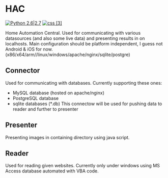 # HAC
[![Python 2.6|2.7](https://img.shields.io/badge/python-2.6|2.7-yellow.svg)](https://www.python.org/)
[![css [3]](https://img.shields.io/badge/css-%5B3%5D-yellow.svg)](http://www.css3.com/)


Home Automation Central.
Used for communicating with various datasources (and also some live data) and presenting results in on localhosts.
Main configuration should be platform independent, I guess not Android & iOS for now.
(x86/x64/arm//linux/windows/apache/nginx/sqlite/postgre)

## Connector
Used for communicating with databases. Currently supporting these ones:
- MySQL database (hosted on apache/nginx)
- PostgreSQL database
- sqlite databases (*.db)
This connectow will be used for pushing data to reader and further to presenter

## Presenter
Presenting images in containing directory using java script.

## Reader
Used for reading given websites.
Currently only under windows using MS Access database automated with VBA code.
